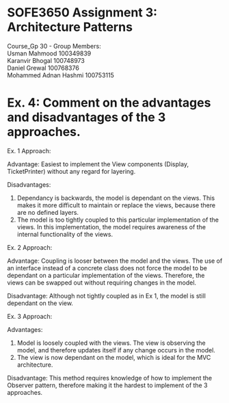 # SOFE3650 Assignment 3: Architecture Patterns

Course_Gp 30 - Group Members:<br/>
Usman Mahmood 100349839<br/>
Karanvir Bhogal 100748973<br/>
Daniel Grewal 100768376<br/>
Mohammed Adnan Hashmi 100753115<br/>

# Ex. 4: Comment on the advantages and disadvantages of the 3 approaches.

Ex. 1 Approach:

Advantage:
Easiest to implement the View components (Display, TicketPrinter) without any regard for layering.

Disadvantages:
1) Dependancy is backwards, the model is dependant on the views. This makes it more difficult to maintain or replace the views, because there are no defined layers.
2) The model is too tightly coupled to this particular implementation of the views. In this implementation, the model requires awareness of the internal functionality of the views.

Ex. 2 Approach:

Advantage:
Coupling is looser between the model and the views. The use of an interface instead of a concrete class does not force the model to be dependant on a particular implementation of the views. Therefore, the views can be swapped out without requiring changes in the model.

Disadvantage:
Although not tightly coupled as in Ex 1, the model is still dependant on the view. 

Ex. 3 Approach:

Advantages:
1) Model is loosely coupled with the views. The view is observing the model, and therefore updates itself if any change occurs in the model.
2) The view is now dependant on the model, which is ideal for the MVC architecture.

Disadvantage:
This method requires knowledge of how to implement the Observer pattern, therefore making it the hardest to implement of the 3 approaches.
